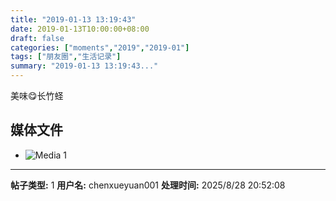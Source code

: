 ```yaml
---
title: "2019-01-13 13:19:43"
date: 2019-01-13T10:00:00+08:00
draft: false
categories: ["moments","2019","2019-01"]
tags: ["朋友圈","生活记录"]
summary: "2019-01-13 13:19:43..."
---
```


美味😋长竹蛏

## 媒体文件

- ![Media 1](/Moments/photos/2019-01-13/201901131319430.jpg)

---

**帖子类型:** 1
**用户名:** chenxueyuan001
**处理时间:** 2025/8/28 20:52:08